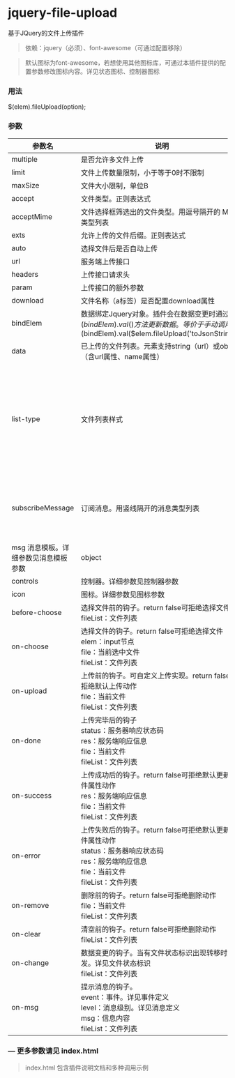 # jquery-file-upload
 基于JQuery的文件上传插件

> 依赖：jquery（必须）、font-awesome（可通过配置移除）

> 默认图标为font-awesome，若想使用其他图标库，可通过本插件提供的配置参数修改图标内容。详见状态图标、控制器图标

### 用法
$(elem).fileUpload(option);

### 参数

参数名 | 说明 | 类型 | 可选值 | 默认值
---|---|---|---|---
multiple	| 是否允许多文件上传	| boolean	| true/false	| false
limit	| 文件上传数量限制，小于等于0时不限制	| number	| —	| 1
maxSize	| 文件大小限制，单位B	| number	| —	| 1024000
accept	| 文件类型。正则表达式	| string	| —	| image/*
acceptMime	| 文件选择框筛选出的文件类型。用逗号隔开的 MIME 类型列表	| string	| —	| image/*
exts	| 允许上传的文件后缀。正则表达式	| string	| —	| jpg|png|gif|bmp|jpeg
auto	| 选择文件后是否自动上传	| boolean	| true/false	| true
url	| 服务端上传接口	| string	| —	| —
headers	| 上传接口请求头	| object	| —	| —
param	| 上传接口的额外参数	| object	| —	| —
download	| 文件名称（a标签）是否配置download属性	| boolean	| true/false	| false
bindElem	| 数据绑定Jquery对象。插件会在数据变更时通过$(bindElem).val()方法更新数据。等价于手动调用$(bindElem).val($elem.fileUpload('toJsonString'));	| object	| —	| —
data	| 已上传的文件列表。元素支持string（url）或object（含url属性、name属性）	| array	| —	| —
list-type	| 文件列表样式	| string	| text（文件列表）、picture（图片列表）、picture-card（图片卡片列表）、picture-placeholder（图片卡片占位）	| text
subscribeMessage	| 订阅消息。用竖线隔开的消息类型列表	| string	| log（普通）、info（信息）、warn（警告）、error（错误）	| info|warn|error
msg	消息模板。详细参数见消息模板参数	| object	| —	| —
controls	| 控制器。详细参数见控制器参数	| object	| —	| —
icon	| 图标。详细参数见图标参数	| object	| —	| —
before-choose	| 选择文件前的钩子。return false可拒绝选择文件 <br/>fileList：文件列表	| function(fileList)	| —	| —
on-choose	| 选择文件的钩子。return false可拒绝选择文件 <br/>elem：input节点 <br/>file：当前选中文件 <br/>fileList：文件列表	| function(elem, file, fileList)	| —	| —
on-upload	| 上传前的钩子。可自定义上传实现。return false可拒绝默认上传动作 <br/>file：当前文件 <br/>fileList：文件列表	| function(file, fileList)	| —	| —
on-done	| 上传完毕后的钩子 <br/>status：服务器响应状态码 <br/>res：服务端响应信息 <br/>file：当前文件 <br/>fileList：文件列表	| function(status, res, file, fileList)	| —	| —
on-success	| 上传成功后的钩子。return false可拒绝默认更新文件属性动作 <br/>res：服务端响应信息 <br/>file：当前文件 <br/>fileList：文件列表	| function(res, file, fileList)	| —	| —
on-error	| 上传失败后的钩子。return false可拒绝默认更新文件属性动作 <br/>status：服务器响应状态码 <br/>res：服务端响应信息 <br/>file：当前文件 <br/>fileList：文件列表	| function(status, res, file, fileList)	| —	| —
on-remove	| 删除前的钩子。return false可拒绝删除动作 <br/>file：当前文件 <br/>fileList：文件列表	| function(file, fileList)	| —	| —
on-clear	| 清空前的钩子。return false可拒绝删除动作 <br/>fileList：文件列表	| function(fileList)	| —	| —
on-change	| 数据变更的钩子。当有文件状态标识出现转移时触发。详见文件状态标识 <br/>fileList：文件列表	| function(fileList)	| —	| —
on-msg	| 提示消息的钩子。<br/>event：事件。详见事件定义 <br/>level：消息级别。详见消息定义 <br/>msg：信息内容 <br/>fileList：文件列表	| function(event, level, msg, fileList)	| —	| —

### — 更多参数请见 index.html

> index.html 包含插件说明文档和多种调用示例